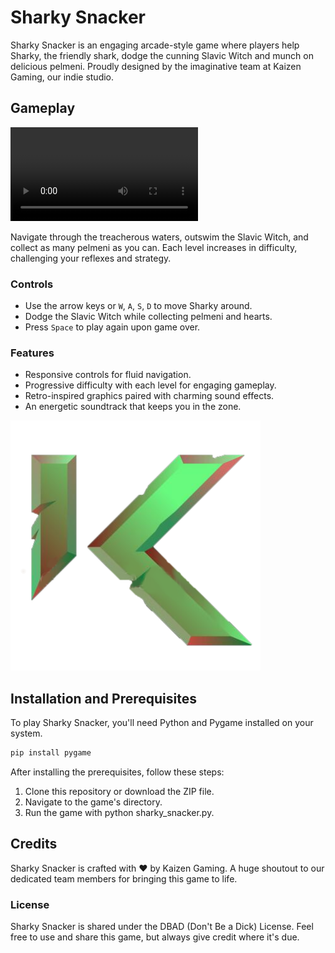 # Sharky Snacker

Sharky Snacker is an engaging arcade-style game where players help Sharky, the friendly shark, dodge the cunning Slavic Witch and munch on delicious pelmeni. Proudly designed by the imaginative team at Kaizen Gaming, our indie studio.

## Gameplay

![Sharky Snacker Gameplay](demos/Alpha1GameDemo.mp4)

Navigate through the treacherous waters, outswim the Slavic Witch, and collect as many pelmeni as you can. Each level increases in difficulty, challenging your reflexes and strategy.

### Controls

- Use the arrow keys or `W`, `A`, `S`, `D` to move Sharky around.
- Dodge the Slavic Witch while collecting pelmeni and hearts.
- Press `Space` to play again upon game over.

### Features

- Responsive controls for fluid navigation.
- Progressive difficulty with each level for engaging gameplay.
- Retro-inspired graphics paired with charming sound effects.
- An energetic soundtrack that keeps you in the zone.

![Kaizen Gaming Logo](assets/KaizenGaming.png)

## Installation and Prerequisites

To play Sharky Snacker, you'll need Python and Pygame installed on your system.

```sh
pip install pygame
```

After installing the prerequisites, follow these steps:

1. Clone this repository or download the ZIP file.
2. Navigate to the game's directory.
3. Run the game with python sharky_snacker.py.

## Credits
Sharky Snacker is crafted with ❤️ by Kaizen Gaming. A huge shoutout to our dedicated team members for bringing this game to life.

### License
Sharky Snacker is shared under the DBAD (Don't Be a Dick) License. Feel free to use and share this game, but always give credit where it's due.